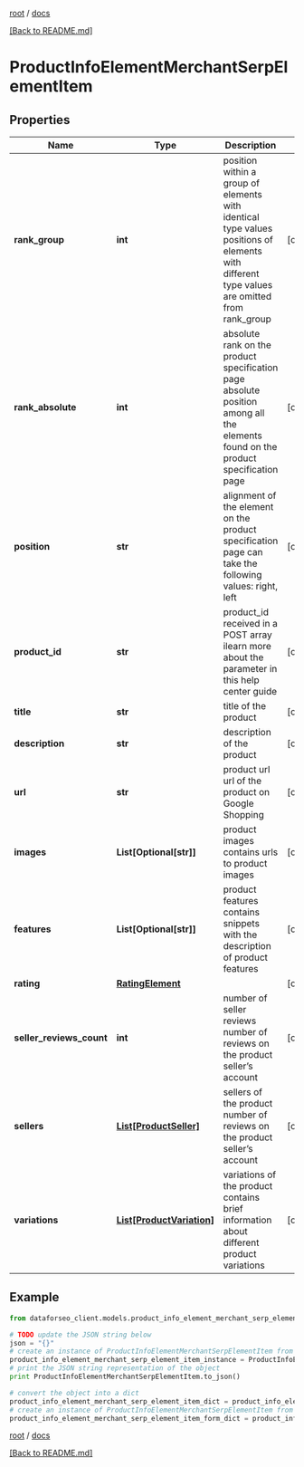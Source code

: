 [root](./../ "root") / [docs](./ "docs")

[[Back to README.md]](./../README.md "[Back to README.md]")

# ProductInfoElementMerchantSerpElementItem

## Properties

Name | Type | Description | Notes
------------ | ------------- | ------------- | -------------
**rank_group** | **int** | position within a group of elements with identical type values positions of elements with different type values are omitted from rank_group | [optional]
**rank_absolute** | **int** | absolute rank on the product specification page absolute position among all the elements found on the product specification page | [optional]
**position** | **str** | alignment of the element on the product specification page can take the following values: right, left | [optional]
**product_id** | **str** | product_id received in a POST array ilearn more about the parameter in this help center guide | [optional]
**title** | **str** | title of the product | [optional]
**description** | **str** | description of the product | [optional]
**url** | **str** | product url url of the product on Google Shopping | [optional]
**images** | **List[Optional[str]]** | product images contains urls to product images | [optional]
**features** | **List[Optional[str]]** | product features contains snippets with the description of product features | [optional]
**rating** | [**RatingElement**](RatingElement.md) |  | [optional]
**seller_reviews_count** | **int** | number of seller reviews number of reviews on the product seller’s account | [optional]
**sellers** | [**List[ProductSeller]**](ProductSeller.md) | sellers of the product number of reviews on the product seller’s account | [optional]
**variations** | [**List[ProductVariation]**](ProductVariation.md) | variations of the product contains brief information about different product variations | [optional]

## Example

```python
from dataforseo_client.models.product_info_element_merchant_serp_element_item import ProductInfoElementMerchantSerpElementItem

# TODO update the JSON string below
json = "{}"
# create an instance of ProductInfoElementMerchantSerpElementItem from a JSON string
product_info_element_merchant_serp_element_item_instance = ProductInfoElementMerchantSerpElementItem.from_json(json)
# print the JSON string representation of the object
print ProductInfoElementMerchantSerpElementItem.to_json()

# convert the object into a dict
product_info_element_merchant_serp_element_item_dict = product_info_element_merchant_serp_element_item_instance.to_dict()
# create an instance of ProductInfoElementMerchantSerpElementItem from a dict
product_info_element_merchant_serp_element_item_form_dict = product_info_element_merchant_serp_element_item.from_dict(product_info_element_merchant_serp_element_item_dict)
```

  

[root](./../ "root") / [docs](./ "docs")

[[Back to README.md]](./../README.md "[Back to README.md]")